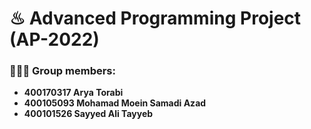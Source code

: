 # ♨ Advanced Programming Project (AP-2022)

### 👨🏻‍💻 Group members:
  - **400170317 Arya Torabi**
  - **400105093 Mohamad Moein Samadi Azad**
  - **400101526 Sayyed Ali Tayyeb**

 

